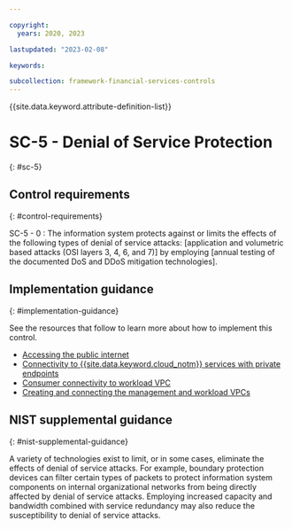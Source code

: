 ```yaml
---

copyright:
  years: 2020, 2023

lastupdated: "2023-02-08"

keywords:

subcollection: framework-financial-services-controls
---
```


{{site.data.keyword.attribute-definition-list}}

               
# SC-5 - Denial of Service Protection
{: #sc-5}

## Control requirements
{: #control-requirements}

SC-5 - 0
    : The information system protects against or limits the effects of the following types of denial of service attacks: [application and volumetric based attacks (OSI layers 3, 4, 6, and 7)] by employing [annual testing of the documented DoS and DDoS mitigation technologies].

## Implementation guidance
{: #implementation-guidance}

See the resources that follow to learn more about how to implement this control.

- [Accessing the public internet](/docs/framework-financial-services?topic=framework-financial-services-vpc-architecture-connectivity-to-internet)
- [Connectivity to {{site.data.keyword.cloud_notm}} services with private endpoints](/docs/framework-financial-services?topic=framework-financial-services-vpc-architecture-connectivity-to-ibm-services)
- [Consumer connectivity to workload VPC](/docs/framework-financial-services?topic=framework-financial-services-vpc-architecture-connectivity-workload)
- [Creating and connecting the management and workload VPCs](/docs/framework-financial-services?topic=framework-financial-services-vpc-architecture-connectivity-create-vpcs)

## NIST supplemental guidance
{: #nist-supplemental-guidance}

A variety of technologies exist to limit, or in some cases, eliminate the effects of denial of service attacks. For example, boundary protection devices can filter certain types of packets to protect information system components on internal organizational networks from being directly affected by denial of service attacks. Employing increased capacity and bandwidth combined with service redundancy may also reduce the susceptibility to denial of service attacks.





